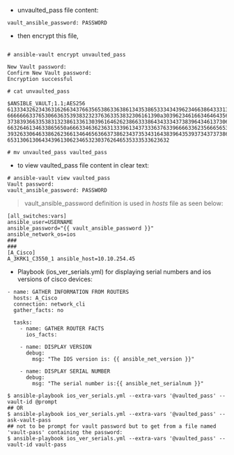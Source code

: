 
* unvaulted_pass file content:
```
vault_ansible_password: PASSWORD
```

* then encrypt this file, 
```Shell

# ansible-vault encrypt unvaulted_pass 

New Vault password: 
Confirm New Vault password: 
Encryption successful

# cat unvaulted_pass 

$ANSIBLE_VAULT;1.1;AES256
61333432623436316266343766356538633638613435386533343439623466386433313564393137
6666666337653066363539383232376363353832306161390a303962346166346464356565633163
37383936633538313238613361303961646262386633386434333437383964346137306564393566
6632646134633865650a666334636236313339613437333637633966663362356665653737363865
39326330646338626236613464656366373862343735343164383964353937343737386464396630
6531306130643439613062346532303762646535333533623632

# mv unvaulted_pass vaulted_pass
```

* to view vaulted_pass file content in clear text:

```Shell
# ansible-vault view vaulted_pass 
Vault password: 
vault_ansible_password: PASSWORD

```

> vault_ansible_password definition is used in _hosts_ file as seen below:
```
[all_switches:vars]
ansible_user=USERNAME
ansible_password="{{ vault_ansible_password }}"
ansible_network_os=ios
###
###
[A_Cisco]
A_3KRK1_C3550_1 ansible_host=10.10.254.45
```

* Playbook (ios_ver_serials.yml) for displaying serial numbers and ios versions of cisco devices:


```
- name: GATHER INFORMATION FROM ROUTERS
  hosts: A_Cisco
  connection: network_cli
  gather_facts: no

  tasks:
    - name: GATHER ROUTER FACTS
      ios_facts:

    - name: DISPLAY VERSION
      debug:
        msg: "The IOS version is: {{ ansible_net_version }}"

    - name: DISPLAY SERIAL NUMBER
      debug:
        msg: "The serial number is:{{ ansible_net_serialnum }}"
```

```Shell
$ ansible-playbook ios_ver_serials.yml --extra-vars '@vaulted_pass' --vault-id @prompt
## OR
$ ansible-playbook ios_ver_serials.yml --extra-vars '@vaulted_pass' --ask-vault-pass
## not to be prompt for vault password but to get from a file named 'vault-pass' containing the password:
$ ansible-playbook ios_ver_serials.yml --extra-vars '@vaulted_pass' --vault-id vault-pass
```